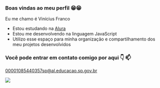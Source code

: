 ### Boas vindas ao meu perfil 😁😁

Eu me chamo é Vinícius Franco

- Estou estudando na [Alura](https://www.alura.com.br/)
- Estou me desenvolvendo na linguagem JavaScript
- Utilizo esse espaço para minha organização e compartilhamento dos meu projetos desenvolvidos


### Você pode entrar em contato comigo por aqui 👇 📫

00001085440357sp@al.educacao.sp.gov.br


![](https://media1.tenor.com/m/i_Hd_QrEw4IAAAAC/goodbye-bye.gif)



